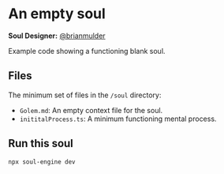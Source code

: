 # An empty soul

**Soul Designer:** [@brianmulder](https://github.com/brianmulder)

Example code showing a functioning blank soul.

## Files

The minimum set of files in the `/soul` directory:

- `Golem.md`: An empty context file for the soul.
- `inititalProcess.ts`: A minimum functioning mental process.

## Run this soul

```bash
npx soul-engine dev
```
